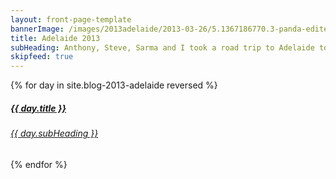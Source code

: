 ```yaml
---
layout: front-page-template
bannerImage: /images/2013adelaide/2013-03-26/5.1367186770.3-panda-edited.jpg_compressed.JPEG
title: Adelaide 2013
subHeading: Anthony, Steve, Sarma and I took a road trip to Adelaide to see the Pandas. They are so cute.
skipfeed: true
---
```


<div class="text-uppercase adventure-list experience">
  {% for day in site.blog-2013-adelaide reversed %}
    <div class="col-md-6 col-sm-6 animated fadeInUp" data-wow-delay="0.1s" data-wow-duration="1s">
      <a href="{{day.url | prepend: site.baseurl}}">
        <img src="{{ day.bannerImage }}"  alt="" class="img-responsive">
        <div class="overlay-lnk text-uppercase text-center">
          <i class="icon icon-streetsign"></i>
          <h5>{{ day.title }}</h5>
          <h6>{{ day.subHeading }}</h6>
        </div>
      </a>
    </div>
  {% endfor %}
</div>
